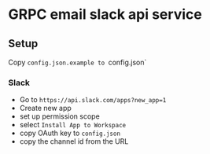 # GRPC email slack api service

## Setup

Copy `config.json.example to `config.json`

### Slack
- Go to `https://api.slack.com/apps?new_app=1`
- Create new app
- set up permission scope
- select `Install App to Workspace`
- copy OAuth key to `config.json`
- copy the channel id from the URL
